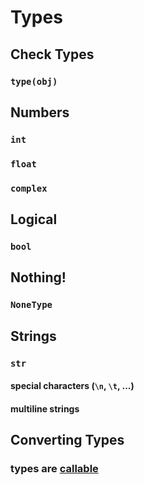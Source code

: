 # Types

## Check Types

### `type(obj)`


## Numbers

### `int`

### `float`

### `complex`

## Logical

### `bool`

## Nothing!

### `NoneType`

## Strings

### `str`

#### special characters (`\n`, `\t`, ...)

#### multiline strings


## Converting Types

### types are [callable](#)

